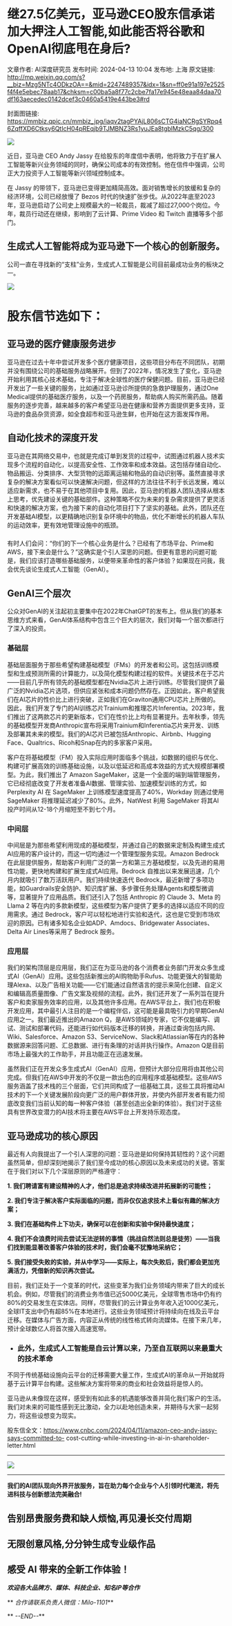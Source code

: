 # 继27.5亿美元，亚马逊CEO股东信承诺加大押注人工智能,如此能否将谷歌和OpenAI彻底甩在身后?

文章作者: AI深度研究员
发布时间: 2024-04-13 10:04
发布地: 上海
原文链接: http://mp.weixin.qq.com/s?__biz=Mzg5NTc4ODkzOA==&mid=2247489357&idx=1&sn=ff0e91a197e2525f4f4e5ebec78aab17&chksm=c00ba5a8f77c2cbe7fa17e945e48eaa84daa70df163aecedec0142dcef3c0460a5419e443be3#rd

封面图链接: https://mmbiz.qpic.cn/mmbiz_jpg/iaqv2tagPYAjL806sCTG4iaNCRgSYRpq46ZqffXD6Ctksy6QtIcH04pREqjb9TJMBNZ3Rs1yuJEa8tgblMzkC5qg/300

![](https://mmbiz.qpic.cn/mmbiz_png/iaqv2tagPYAjL806sCTG4iaNCRgSYRpq46bGwibBEa8JGe4dzae13HptL134wP8XkwdpQwPzm7wqwMWVbic19cbaow/640?wx_fmt=png&from=appmsg)

近日，亚马逊 CEO Andy Jassy
在给股东的年度信中表明，他将致力于在扩展人工智能等新兴业务领域的同时，确保公司成本的有效控制。他在信件中强调，公司正大力投资于人工智能等新兴领域控制成本。

在 Jassy 的带领下，亚马逊已变得更加精简高效。面对销售增长的放缓和复杂的经济环境，公司已经放慢了 Bezos
时代的快速扩张步伐。从2022年底至2023年，亚马逊启动了公司史上规模最大的一轮裁员，裁减了超过27,000个岗位。今年，裁员行动还在继续，影响到了云计算、Prime
Video 和 Twitch 直播等多个部门。

## 生成式人工智能将成为亚马逊下一个核心的创新服务。

公司一直在寻找新的“支柱”业务，生成式人工智能是公司目前最成功业务的板块之一。

![](https://mmbiz.qpic.cn/mmbiz_png/iaqv2tagPYAjL806sCTG4iaNCRgSYRpq46eFvcupEtjgqWa7m258DkP3jOAdsQPGHxtOjCnp289PIOkHSfTxib9Ig/640?wx_fmt=png&from=appmsg)

# 股东信节选如下：

## 亚马逊的医疗健康服务进步

亚马逊在过去十年中尝试开发多个医疗健康项目，这些项目分布在不同团队，初期并没有围绕公司的基础服务战略展开。但到了2022年，情况发生了变化，亚马逊开始利用其核心技术基础，专注于解决全球性的医疗保健问题。目前，亚马逊已经开发出了一些关键的服务，比如通过亚马逊诊所提供的急救护理服务，通过One
Medical提供的基础医疗服务，以及一个药房服务，帮助病人购买所需药品。随着服务的逐步完善，越来越多的客户希望亚马逊在健康和营养方面提供更多支持，亚马逊的食品杂货资源，如全食超市和亚马逊生鲜，也开始在这方面发挥作用。

## 自动化技术的深度开发

亚马逊在其网络交易中，也就是完成订单到发货的过程中，试图通过机器人技术实现多个流程的自动化，以提高安全性、工作效率和成本效益。这包括存储自动化、物品搬运、分类排序、大型货物的远距离运输和物品的自动识别等。虽然直接寻求复杂的解决方案看似可以快速解决问题，但这样的方法往往不利于长远发展，难以适应新需求，也不易于在其他项目中复用。因此，亚马逊的机器人团队选择从根本上思考，优先建设关键的基础部件。这种策略不仅为未来的复杂需求提供了更灵活和快速的解决方案，也为接下来的自动化项目打下了坚实的基础。此外，团队还在开发基础AI模型，以更精确地识别复杂环境中的物品，优化不断增长的机器人车队的运动效率，更有效地管理设施中的瓶颈。

###
有时人们会问：“你们的下一个核心业务是什么？已经有了市场平台、Prime和AWS，接下来会是什么？”这确实是个引人深思的问题。但更有意思的问题可能是，我们应该打造哪些基础服务，以便带来革命性的客户体验？如果现在问我，我会优先谈论生成式人工智能（GenAI）。

## GenAI三个层次

公众对GenAI的关注起初主要集中在2022年ChatGPT的发布上。但从我们的基本思维方式来看，GenAI体系结构中包含三个巨大的层次，我们对每一个层次都进行了深入的投资。

### 基础层

基础层面服务于那些希望构建基础模型（FMs）的开发者和公司。这包括训练模型和生成预测所需的计算能力，以及简化模型构建过程的软件。关键技术在于芯片——目前几乎所有领先的基础模型都在Nvidia芯片上进行训练。尽管我们提供了最广泛的Nvidia芯片选项，但供应紧张和成本问题仍然存在。正因如此，客户希望我们在AI芯片的性价比上进行突破，正如我们在Graviton通用CPU芯片上所做的。因此，我们开发了专门的AI训练芯片Trainium和推理芯片Inferentia。2023年，我们推出了这两款芯片的更新版本，它们在性价比上均有显著提升。去年秋季，领先的基础模型开发商Anthropic宣布将采用Trainium和Inferentia芯片来开发、训练及部署其未来的模型。我们的AI芯片已被包括Anthropic、Airbnb、Hugging
Face、Qualtrics、Ricoh和Snap在内的多家客户采用。

客户在将基础模型（FM）投入实际应用时面临多个挑战，如数据的组织与优化、构建可扩展高效的训练基础设施，以及以低延迟和高成本效益的方式大规模部署模型。为此，我们推出了
Amazon SageMaker，这是一个全面的端到端管理服务，它已经彻底改变了开发者准备AI数据、管理实验、加速模型训练的方式，如 Perplexity
AI 在 SageMaker 上训练模型速度提高了40%，Workday 则通过使用 SageMaker 将推理延迟减少了80%。此外，NatWest 利用
SageMaker 将其AI投产时间从12-18个月缩短至不到七个月。

### 中间层

中间层是为那些希望利用现成的基础模型，并通过自己的数据来定制及构建生成式AI应用的客户设计的，而这一切均通过一个管理型服务实现。Amazon Bedrock
在此层提供服务，帮助客户利用广泛的第一方和第三方基础模型，以及先进的易用性功能，更快地构建和扩展生成式AI应用。Bedrock
自推出以来发展迅速，几个月内就吸引了数万活跃用户。我们持续快速迭代
Bedrock，最近新增了多项功能，如Guardrails安全防护、知识库扩展、多步骤任务处理Agents和模型微调等，显著提升了应用品质。我们还引入了包括
Anthropic 的 Claude 3、Meta 的 Llama 2 等在内的多款新模型，这些模型为客户提供了更多的选择以适应不同的应用需求。通过
Bedrock，客户可以轻松地进行实验和迭代，这也是它受到市场欢迎的原因。已有诸多知名企业如ADP、Amdocs、Bridgewater
Associates、Delta Air Lines等采用了 Bedrock 服务。

### 应用层

我们的架构顶层是应用层，我们正在为亚马逊的各个消费者业务部门开发众多生成式AI（GenAI）应用。这些包括新推出的AI购物助手Rufus、功能更强大的智能助理Alexa、以及广告相关功能——它们能通过自然语言的提示来简化创建、自定义和编辑高质量图像、广告文案及视频的流程。此外，我们还开发了一系列旨在提升客户和卖家服务效率的应用，以及其他许多应用。在AWS平台上，我们也在积极开发应用，其中最引人注目的是一个编程伴侣，这可能是最具吸引力的早期GenAI应用之一。我们最近推出的Amazon
Q，是AWS领域的专家，它不仅能编写、调试、测试和部署代码，还能进行如代码版本迁移的转换，并通过查询包括内网、Wiki、Salesforce、Amazon
S3、ServiceNow、Slack和Atlassian等在内的各种数据源来回答问题、汇总数据、进行有条理的对话并执行操作。Amazon
Q是目前市场上最强大的工作助手，并且功能正在迅速发展。

虽然我们正在开发众多生成式AI（GenAI）应用，但预计大部分应用将由其他公司完成。但我们在AWS中开发的不仅是一款出色的应用程序或基础模型。这些AWS服务涵盖了技术栈的三个层面，它们共同构成了一组基础工具，这些工具将推动AI技术的下一个关键发展阶段向更广泛的用户群体开放，并使内外部开发者有能力彻底改变我们当前认知的每一种客户体验（甚至创造出全新的体验）。我们对于这些具有世界改变潜力的AI技术将主要在AWS平台上开发持乐观态度。

## 亚马逊成功的核心原因

最近有人向我提出了一个引人深思的问题：亚马逊是如何保持其韧性的？这个问题虽然简单，但却深刻地揭示了我们至今成功的核心原因以及未来成功的关键。答案在于我们对以下几个深层原则的严格遵守：

**1\. 我们聘请富有建设精神的人才，他们总是追求持续改进并拓展新的可能性；**

**2\. 我们专注于解决客户实际面临的问题，而非仅仅追求技术上看似有趣的解决方案；**

**3\. 我们在基础构件上下功夫，确保可以在创新和实验中保持最快速度；**

**4\. 我们不会浪费时间去尝试无法逆转的事情（挑战自然法则总是徒劳）——当我们找到能显著改善客户体验的技术时，我们会毫不犹豫地采纳它；**

**5\. 我们接受失败的实验，并从中学习——实际上，每次失败后，我们都会更加充满活力，凭借新的知识再次尝试。**

目前，我们正处于一个变革的时代，这些变革为我们业务领域内带来了巨大的成长机会。例如，尽管我们的消费业务市值已近5000亿美元，全球零售市场中仍有约80%的交易发生在实体店。同样，尽管我们的云计算业务年收入近1000亿美元，全球IT支出中仍有超85%在本地进行。这些业务领域预计将持续向在线及云平台迁移。在媒体与广告方面，内容正从传统的线性格式转向流媒体。在接下来几年，预计全球数亿人将首次接入高速宽带。

  * ### 此外，生成式人工智能是自云计算以来，乃至自互联网以来最重大的技术革命

不同于传统基础设施向云平台的迁移需要大量工作，生成式AI的革命从一开始就将基于云计算平台构建。这些解决方案将带来的商业和社会效益将是惊人的。

亚马逊从未像现在这样，感受到有如此多的机遇能够改善并简化我们客户的生活。我们对未来的可能性感到无比激动，全力以赴地创造未来，并期待与大家一起努力，将这些设想变为现实。

  

股东信全文：https://www.cnbc.com/2024/04/11/amazon-ceo-andy-jassy-says-committed-to-
cost-cutting-while-investing-in-ai-in-shareholder-letter.html

* * *

![](https://mmbiz.qpic.cn/mmbiz_png/iaqv2tagPYAhtRhTOjz2QwH4dIlC3YUcYbaicMEwjqQqh06Yhdd7EH3r9wiaMRArLz0a6Zhx6uiaUD7hguPfbY0nAg/640?wx_fmt=png&from=appmsg)

****

**我们的AI团队现向外界开放服务，旨在助力每个企业与个人引领时代潮流，将先进科技与创新想法完美融合!**

##  告别昂贵服务费和缺人烦恼,再见漫长交付周期

## 无限创意风格,分分钟生成专业级作品

## 感受 AI 带来的全新工作体验！

**_欢迎各大品牌方、媒体、科技企业、知名IP等合作_**

** _合作请联系负责人微信：Milo-1101_**

** _\--END--_**

